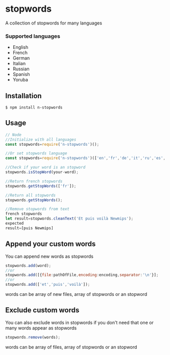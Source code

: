 # stopwords
A collection of stopwords for many languages

<h3>Supported languages</h3>
<ul>
<li>
English
</li>
<li>
French
</li>
<li>
German
</li>
<li>
Italian
</li>
<li>
Russian
</li>
<li>
Spanish
</li>
<li>
Yoruba
</li>
</ul>

## Installation
```
$ npm install n-stopwords
```
## Usage
```javascript
// Node
//Initialize with all languages
const stopwords=require('n-stopwords')(); 

//Or set stopwords language
const stopwords=require('n-stopwords')(['en','fr','de','it','ru','es','yo']);

//Check if your word is an stopword
stopwords.isStopWord(your-word);

//Return french stopwords
stopwords.getStopWords(['fr']);

//Return all stopwords
stopwords.getStopWords();

//Remove stopwords from text
french stopwords
let result=stopwords.cleanText('Et puis voilà Newmips');
expected 
result=[puis Newmips]
```
## Append your custom words
You can append new words as stopwords

```javascript
stopwords.add(word);
//or
stopwords.add([{file:pathOfFile,encoding:encoding,separator:'\n'}];
//or
stopwords.add(['et','puis','voilà']);

```
words can be array of new files, array of stopwords or an stopword 

## Exclude custom words

You can also exclude words in stopwords if you don't need that one or many words appear as stopwords
```javascript
stopwords.remove(words);
```
words can be array of files, array of stopwords or an stopword 


